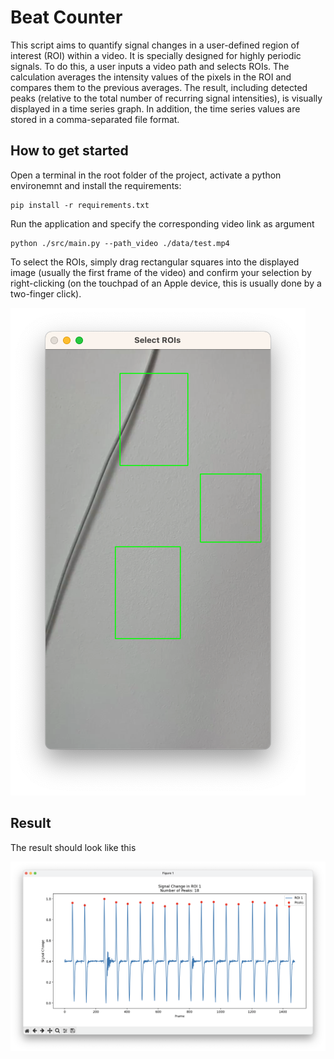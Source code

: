 # Beat Counter

This script aims to quantify signal changes in a user-defined region of interest (ROI) within a video.
It is specially designed for highly periodic signals.
To do this, a user inputs a video path and selects ROIs.
The calculation averages the intensity values of the pixels in the ROI and compares them to the previous averages.
The result, including detected peaks (relative to the total number of recurring signal intensities), is visually displayed in a time series graph.
In addition, the time series values are stored in a comma-separated file format.

## How to get started

Open a terminal in the root folder of the project, activate a python environemnt and install the requirements:

```
pip install -r requirements.txt
```

Run the application and specify the corresponding video link as argument

```
python ./src/main.py --path_video ./data/test.mp4
```

To select the ROIs, simply drag rectangular squares into the displayed image (usually the first frame of the video) and confirm your selection by right-clicking (on the touchpad of an Apple device, this is usually done by a two-finger click).

![Result](./res/selection.png)

## Result

The result should look like this

![Result](./res/result.png)
